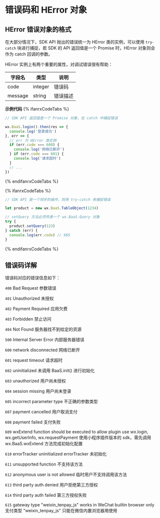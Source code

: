 <!-- ex_nonav -->
# 错误码和 HError 对象

## HError 错误对象的格式

在大部分情况下，SDK API 抛出的错误统一为 HError 类的实例，可以使用 `try-catch` 块进行捕捉，若 SDK 的 API 返回值是一个 Promise 时，HError 对象则会作为 catch 回调的参数。

HError 实例上有两个重要的属性，对调试错误很有帮助：

| 字段名    | 类型   | 说明     |
|----------|--------|----------|
| code     |  integer |  错误码 |
| message  | string | 错误描述 |


**示例代码**
{% ifanrxCodeTabs %}
```js
// SDK API 返回值是一个 Promise 对象，在 catch 中捕捉错误

wx.BaaS.login().then(res => {
  console.log('登录成功')
}, err => {
  // err 为 HError 类实例
  if (err.code === 600) {
    console.log('网络已断开')
  } if (err.code === 601) {
    console.log('请求超时')
  }
  // ...
})
```
{% endifanrxCodeTabs %}

{% ifanrxCodeTabs %}
```js
// SDK API 是一个同步的操作，则用 try-catch 来捕捉错误

let product = new wx.BaaS.TableObject(1234)

// setQuery 方法必须传递一个 wx.BaaS.Query 对象
try {
  product.setQuery(123)
} catch (err) {
  console.log(err.code) // 605
}

```
{% endifanrxCodeTabs %}


## 错误码详解

错误码对应的错误信息如下：

`400`  Bad Request 参数错误

`401`  Unauthorized 未授权

`402`  Payment Required 应用欠费

`403`  Forbidden 禁止访问

`404`  Not Found 服务器找不到给定的资源

`500`  Internal Server Error 内部服务器错误

`600`  network disconnected  网络已断开

`601`  request timeout  请求超时

`602`  uninitialized  未调用 BaaS.init() 进行初始化

`603`  unauthorized  用户尚未授权

`604`  session missing  用户尚未登录

`605`  incorrect parameter type  不正确的参数类型

`607`  payment cancelled  用户取消支付

`608`  payment failed  支付失败

`609`  wxExtend function should be executed to allow plugin use wx.login, wx.getUserInfo, wx.requestPayment  使用小程序插件版本的 sdk，需先调用 wx.BaaS.wxExtend 方法完成初始化配置

`610`  errorTracker uninitialized  errorTracker 未初始化

`611`  unsupported function  不支持该方法

`612`  anonymous user is not allowed  临时用户不支持调用该方法

`613`  third party auth denied  用户拒绝第三方授权

`614`  third party auth failed  第三方授权失败

`615`  gateway type "weixin_tenpay_js" works in WeChat builtin browser only  支付类型 "weixin_tenpay_js" 只能在微信内置浏览器用使用
